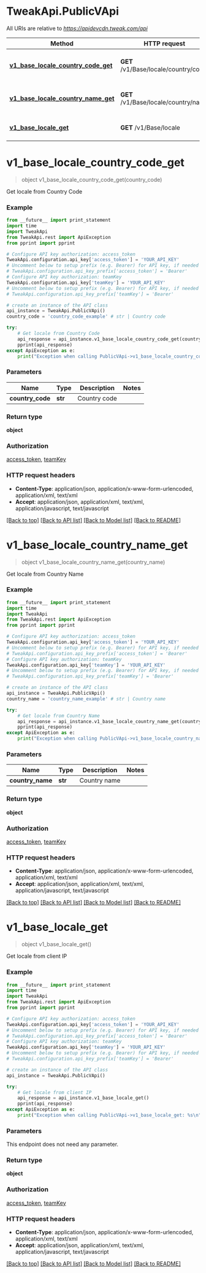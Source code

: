 # TweakApi.PublicVApi

All URIs are relative to *https://apidevcdn.tweak.com/api*

Method | HTTP request | Description
------------- | ------------- | -------------
[**v1_base_locale_country_code_get**](PublicVApi.md#v1_base_locale_country_code_get) | **GET** /v1/Base/locale/country/code | Get locale from Country Code
[**v1_base_locale_country_name_get**](PublicVApi.md#v1_base_locale_country_name_get) | **GET** /v1/Base/locale/country/name | Get locale from Country Name
[**v1_base_locale_get**](PublicVApi.md#v1_base_locale_get) | **GET** /v1/Base/locale | Get locale from client IP


# **v1_base_locale_country_code_get**
> object v1_base_locale_country_code_get(country_code)

Get locale from Country Code

### Example 
```python
from __future__ import print_statement
import time
import TweakApi
from TweakApi.rest import ApiException
from pprint import pprint

# Configure API key authorization: access_token
TweakApi.configuration.api_key['access_token'] = 'YOUR_API_KEY'
# Uncomment below to setup prefix (e.g. Bearer) for API key, if needed
# TweakApi.configuration.api_key_prefix['access_token'] = 'Bearer'
# Configure API key authorization: teamKey
TweakApi.configuration.api_key['teamKey'] = 'YOUR_API_KEY'
# Uncomment below to setup prefix (e.g. Bearer) for API key, if needed
# TweakApi.configuration.api_key_prefix['teamKey'] = 'Bearer'

# create an instance of the API class
api_instance = TweakApi.PublicVApi()
country_code = 'country_code_example' # str | Country code

try: 
    # Get locale from Country Code
    api_response = api_instance.v1_base_locale_country_code_get(country_code)
    pprint(api_response)
except ApiException as e:
    print("Exception when calling PublicVApi->v1_base_locale_country_code_get: %s\n" % e)
```

### Parameters

Name | Type | Description  | Notes
------------- | ------------- | ------------- | -------------
 **country_code** | **str**| Country code | 

### Return type

**object**

### Authorization

[access_token](../README.md#access_token), [teamKey](../README.md#teamKey)

### HTTP request headers

 - **Content-Type**: application/json, application/x-www-form-urlencoded, application/xml, text/xml
 - **Accept**: application/json, application/xml, text/xml, application/javascript, text/javascript

[[Back to top]](#) [[Back to API list]](../README.md#documentation-for-api-endpoints) [[Back to Model list]](../README.md#documentation-for-models) [[Back to README]](../README.md)

# **v1_base_locale_country_name_get**
> object v1_base_locale_country_name_get(country_name)

Get locale from Country Name

### Example 
```python
from __future__ import print_statement
import time
import TweakApi
from TweakApi.rest import ApiException
from pprint import pprint

# Configure API key authorization: access_token
TweakApi.configuration.api_key['access_token'] = 'YOUR_API_KEY'
# Uncomment below to setup prefix (e.g. Bearer) for API key, if needed
# TweakApi.configuration.api_key_prefix['access_token'] = 'Bearer'
# Configure API key authorization: teamKey
TweakApi.configuration.api_key['teamKey'] = 'YOUR_API_KEY'
# Uncomment below to setup prefix (e.g. Bearer) for API key, if needed
# TweakApi.configuration.api_key_prefix['teamKey'] = 'Bearer'

# create an instance of the API class
api_instance = TweakApi.PublicVApi()
country_name = 'country_name_example' # str | Country name

try: 
    # Get locale from Country Name
    api_response = api_instance.v1_base_locale_country_name_get(country_name)
    pprint(api_response)
except ApiException as e:
    print("Exception when calling PublicVApi->v1_base_locale_country_name_get: %s\n" % e)
```

### Parameters

Name | Type | Description  | Notes
------------- | ------------- | ------------- | -------------
 **country_name** | **str**| Country name | 

### Return type

**object**

### Authorization

[access_token](../README.md#access_token), [teamKey](../README.md#teamKey)

### HTTP request headers

 - **Content-Type**: application/json, application/x-www-form-urlencoded, application/xml, text/xml
 - **Accept**: application/json, application/xml, text/xml, application/javascript, text/javascript

[[Back to top]](#) [[Back to API list]](../README.md#documentation-for-api-endpoints) [[Back to Model list]](../README.md#documentation-for-models) [[Back to README]](../README.md)

# **v1_base_locale_get**
> object v1_base_locale_get()

Get locale from client IP

### Example 
```python
from __future__ import print_statement
import time
import TweakApi
from TweakApi.rest import ApiException
from pprint import pprint

# Configure API key authorization: access_token
TweakApi.configuration.api_key['access_token'] = 'YOUR_API_KEY'
# Uncomment below to setup prefix (e.g. Bearer) for API key, if needed
# TweakApi.configuration.api_key_prefix['access_token'] = 'Bearer'
# Configure API key authorization: teamKey
TweakApi.configuration.api_key['teamKey'] = 'YOUR_API_KEY'
# Uncomment below to setup prefix (e.g. Bearer) for API key, if needed
# TweakApi.configuration.api_key_prefix['teamKey'] = 'Bearer'

# create an instance of the API class
api_instance = TweakApi.PublicVApi()

try: 
    # Get locale from client IP
    api_response = api_instance.v1_base_locale_get()
    pprint(api_response)
except ApiException as e:
    print("Exception when calling PublicVApi->v1_base_locale_get: %s\n" % e)
```

### Parameters
This endpoint does not need any parameter.

### Return type

**object**

### Authorization

[access_token](../README.md#access_token), [teamKey](../README.md#teamKey)

### HTTP request headers

 - **Content-Type**: application/json, application/x-www-form-urlencoded, application/xml, text/xml
 - **Accept**: application/json, application/xml, text/xml, application/javascript, text/javascript

[[Back to top]](#) [[Back to API list]](../README.md#documentation-for-api-endpoints) [[Back to Model list]](../README.md#documentation-for-models) [[Back to README]](../README.md)

